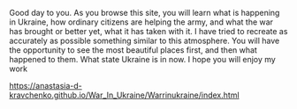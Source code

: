 Good day to you. 
As you browse this site, you will learn what is happening in Ukraine, 
how ordinary citizens are helping the army, and what the war has brought or better yet, 
what it has taken with it. I have tried to recreate as accurately as possible something 
similar to this atmosphere. You will have the opportunity to see the most beautiful places 
first, and then what happened to them. What state Ukraine is in now. 
I hope you will enjoy my work

https://anastasia-d-kravchenko.github.io/War_In_Ukraine/Warrinukraine/index.html
